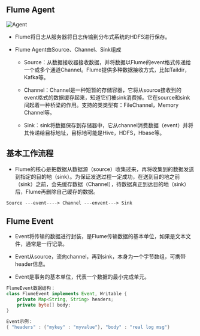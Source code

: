 ## Flume Agent

![Agent][1]

- Flume将日志从服务器将日志传输到分布式系统的HDFS进行保存。

- Flume Agent由Source、Channel、Sink组成

    - Source：从数据接收器接收数据，并将数据以Flume的event格式传递给一个或多个通道Channel。Flume提供多种数据接收方式，比如Taildir，Kafka等。

    - Channel：Channel是一种短暂的存储容器，它将从source接收到的event格式的数据缓存起来，知道它们被sink消费掉。它在source和sink间起着一种桥梁的作用。支持的类类型有：FileChannel，Memory Channel等。

    - Sink：sink将数据保存到存储器中，它从channel消费数据（event）并将其传递给目标地址，目标地可能是Hive，HDFS，Hbase等。

## 基本工作流程

- Flume的核心是把数据从数据源（source）收集过来，再将收集到的数据发送到指定的目的地（sink）。为保证发送过程一定成功，在送到目的地之前（sink）之前，会先缓存数据（Channel），待数据真正到达目的地（sink）后，Flume再删除自己缓存的数据。

```
Source ---event----> Channel ---envent---> Sink
```

## Flume Event

- Event将传输的数据进行封装，是Flume传输数据的基本单位，如果是文本文件，通常是一行记录。

- Event从source，流向channel，再到sink，本身为一个字节数组，可携带header信息。

- Event是事务的基本单位，代表一个数据的最小完成单元。

```java
FlumeEvent数据结构：
class FlumeEvent implements Event, Writable {
    private Map<String, String> headers;
    private byte[] body;
}

Event示例：
{ "headers" : {"mykey" : "myvalue"}, "body" : "real log msg"}
```

[1]: https://flume.apache.org/_images/DevGuide_image00.png